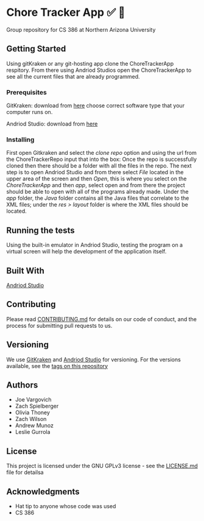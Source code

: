 # Chore Tracker App :white_check_mark: :house_with_garden:

Group repository for CS 386 at Northern Arizona University

## Getting Started

Using gitKraken or any git-hosting app clone the ChoreTrackerApp respitory. From there using Andriod Studios open the ChoreTrackerApp to see all the current files that are already programmed. 

### Prerequisites

GitKraken: 
download from [here](https://www.gitkraken.com/) choose correct software type that your computer runs on. 

Andriod Studio:
download from [here](https://developer.android.com/studio)

### Installing
First open Gitkraken and select the _clone repo_ option and using the url from the ChoreTrackerRepo input that into the box: 
Once the repo is successfully cloned then there should be a folder with all the files in the repo. The next step is to open Andriod Studio and from there select _File_ located in the upper area of the screen and then _Open_, this is where you select on the _ChoreTrackerApp_ and then _app_, select open and from there the project should be able to open with all of the programs already made. Under the _app_ folder, the _Java_ folder contains all the Java files that correlate to the XML files; under the _res > layout_ folder is where the XML files should be located. 


## Running the tests

Using the built-in emulator in Andriod Studio, testing the program on a virtual screen will help the development of the application itself. 

## Built With

[Andriod Studio](https://developer.android.com/studio)

## Contributing

Please read [CONTRIBUTING.md](https://github.com/zachspiel/ChoreTrackerApp/blob/master/CONTRIBUTING.md) for details on our code of conduct, and the process for submitting pull requests to us.

## Versioning

We use [GitKraken](https://www.gitkraken.com/) and [Andriod Studio](https://developer.android.com/studio) for versioning. For the versions available, see the [tags on this repository](https://github.com/zachspiel/ChoreTrackerApp/tags)

## Authors
- Joe Vargovich
- Zach Spielberger
- Olivia Thoney
- Zach Wilson
- Andrew Munoz 
- Leslie Gurrola 

## License

This project is licensed under the GNU GPLv3 license - see the [LICENSE.md](https://github.com/zachspiel/ChoreTrackerApp/blob/master/LICENSE) file for detailsa

## Acknowledgments

* Hat tip to anyone whose code was used
* CS 386
